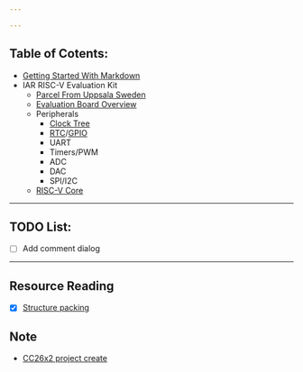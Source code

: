 ```yaml
---

---
```

## Table of Cotents:
- [Getting Started With Markdown](article/GettingStartWithMarkDown.md)
 - IAR RISC-V Evaluation Kit
    - [Parcel From Uppsala Sweden](article/01_ParcelFromUppsalaSweden/ParcelFromUppsalaSweden.md)
    - [Evaluation Board Overview](article/02_Evaluation_Board_Overview/EvaluationBoardOverview.md)
    - Peripherals
        - [Clock Tree](article/03_Peripherals/ClockTree/ClockTree.md)
        - [RTC](article/03_Peripherals/RTC_GPIO/Gpio_Rtc.md)/[GPIO](article/03_Peripherals/RTC_GPIO/Gpio.md)
        - UART
        - Timers/PWM
        - ADC
        - DAC
        - SPI/I2C 
    - [RISC-V Core](article/04_RISC_V_CORE/04_RISC_V_Core.md)
  
----   
## TODO List:  
- [ ] Add comment dialog <br/>
  
----  
## Resource Reading 
- [X] [Structure packing](http://www.catb.org/esr/structure-packing/)<br/>



## Note
- [CC26x2 project create](article/Note/1_CC26x2_IAR_project_creation.md)
